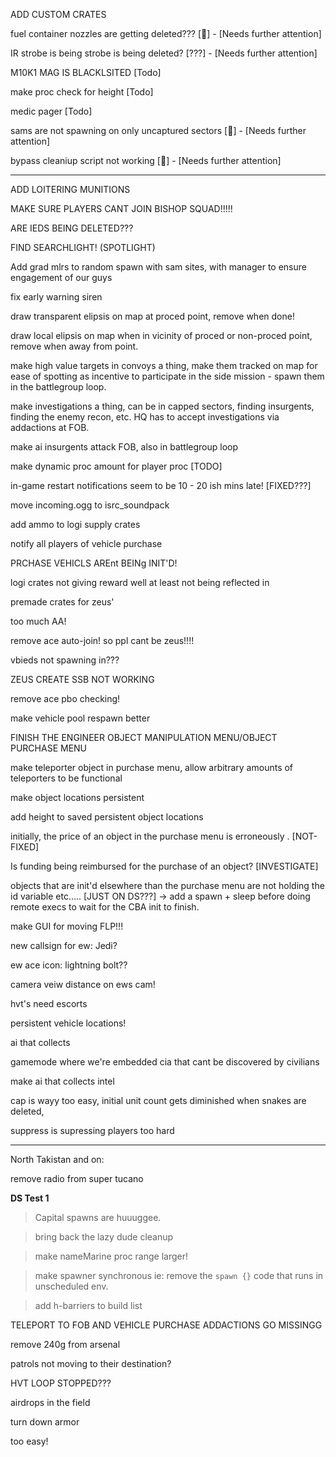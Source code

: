 
ADD CUSTOM CRATES

fuel container nozzles are getting deleted???               [🐛] - [Needs further attention]

IR strobe is being strobe is being deleted?                 [???] - [Needs further attention]

M10K1 MAG IS BLACKLSITED                                    [Todo]

make proc check for height                                  [Todo]

medic pager                                                 [Todo]

sams are not spawning on only uncaptured sectors            [🐛] - [Needs further attention]

bypass cleaniup script not working                          [🐛] - [Needs further attention]

--------------------------------------

ADD LOITERING MUNITIONS

MAKE SURE PLAYERS CANT JOIN BISHOP SQUAD!!!!!

ARE IEDS BEING DELETED???

FIND SEARCHLIGHT! (SPOTLIGHT)

Add grad mlrs to random spawn with sam sites, with manager to ensure engagement of our guys

fix early warning siren

draw transparent elipsis on map at proced point, remove when done!

draw local elipsis on map when in vicinity of proced or non-proced point, remove when away from point.

make high value targets in convoys a thing, make them tracked on map for ease of spotting as incentive to participate in the side mission - spawn them in the battlegroup loop.

make investigations a thing, can be in capped sectors, finding insurgents, finding the enemy recon, etc. HQ has to accept investigations via addactions at FOB.

make ai insurgents attack FOB, also in battlegroup loop

make dynamic proc amount for player proc [TODO]

in-game restart notifications seem to be 10 - 20 ish mins late! [FIXED???]

move incoming.ogg to isrc_soundpack

add ammo to logi supply crates

notify all players of vehicle purchase

PRCHASE VEHICLS AREnt BEINg INIT'D!

logi crates not giving reward well at least not being reflected in 

premade crates for zeus'

too much AA!

remove ace auto-join! so ppl cant be zeus!!!!

vbieds not spawning in???

ZEUS CREATE SSB NOT WORKING

remove ace pbo checking!

make vehicle pool respawn better

FINISH THE ENGINEER OBJECT MANIPULATION MENU/OBJECT PURCHASE MENU

make teleporter object in purchase menu, allow arbitrary amounts of teleporters to be functional

make object locations persistent

add height to saved persistent object locations

initially, the price of an object in the purchase menu is erroneously <any>. [NOT-FIXED]

Is funding being reimbursed for the purchase of an object? [INVESTIGATE]

objects that are init'd elsewhere than the purchase menu are not holding the id variable etc..... [JUST ON DS???] -> add a spawn + sleep before doing remote execs to wait for the CBA init to finish.

make GUI for moving FLP!!!

new callsign for ew:  Jedi?

ew ace icon: lightning bolt??

camera veiw distance on ews cam!

hvt's need escorts

persistent vehicle locations!

ai that collects 

gamemode where we're embedded cia that cant be discovered by civilians

make ai that collects intel

cap is wayy too easy, initial unit count gets diminished when snakes are deleted,

suppress is supressing players too hard


-------

North Takistan and on: 


remove radio from super tucano


__DS Test 1__
> Capital spawns are huuuggee.

> bring back the lazy dude cleanup

> make nameMarine proc range larger!

> make spawner synchronous ie: remove the `spawn {}` code that runs in unscheduled env.

> add h-barriers to build list

TELEPORT TO FOB AND VEHICLE PURCHASE ADDACTIONS GO MISSINGG

remove 240g from arsenal 

patrols not moving to their destination?

HVT LOOP STOPPED???

airdrops in the field

turn down armor

too easy!


